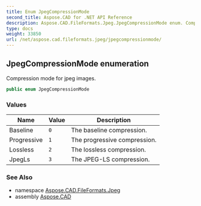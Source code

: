 ```yaml
---
title: Enum JpegCompressionMode
second_title: Aspose.CAD for .NET API Reference
description: Aspose.CAD.FileFormats.Jpeg.JpegCompressionMode enum. Compression mode for jpeg images
type: docs
weight: 33850
url: /net/aspose.cad.fileformats.jpeg/jpegcompressionmode/
---
```

## JpegCompressionMode enumeration

Compression mode for jpeg images.

```csharp
public enum JpegCompressionMode
```

### Values

| Name | Value | Description |
| --- | --- | --- |
| Baseline | `0` | The baseline compression. |
| Progressive | `1` | The progressive compression. |
| Lossless | `2` | The lossless compression. |
| JpegLs | `3` | The JPEG-LS compression. |

### See Also

* namespace [Aspose.CAD.FileFormats.Jpeg](../../aspose.cad.fileformats.jpeg/)
* assembly [Aspose.CAD](../../)


